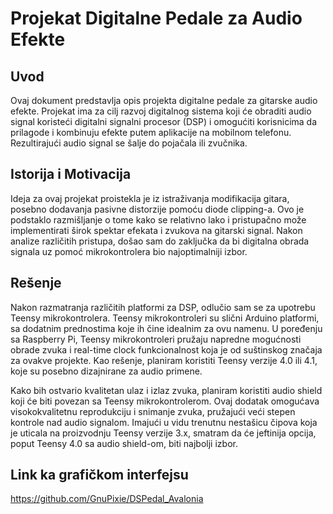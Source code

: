 # Projekat Digitalne Pedale za Audio Efekte

## Uvod
Ovaj dokument predstavlja opis projekta digitalne pedale za gitarske audio efekte. Projekat ima za cilj razvoj digitalnog sistema koji će obraditi audio signal koristeći digitalni signalni procesor (DSP) i omogućiti korisnicima da prilagode i kombinuju efekte putem aplikacije na mobilnom telefonu. Rezultirajući audio signal se šalje do pojačala ili zvučnika.

## Istorija i Motivacija
Ideja za ovaj projekat proistekla je iz istraživanja modifikacija gitara, posebno dodavanja pasivne distorzije pomoću diode clipping-a. Ovo je podstaklo razmišljanje o tome kako se relativno lako i pristupačno može implementirati širok spektar efekata i zvukova na gitarski signal. Nakon analize različitih pristupa, došao sam do zaključka da bi digitalna obrada signala uz pomoć mikrokontrolera bio najoptimalniji izbor.

## Rešenje
Nakon razmatranja različitih platformi za DSP, odlučio sam se za upotrebu Teensy mikrokontrolera. Teensy mikrokontroleri su slični Arduino platformi, sa dodatnim prednostima koje ih čine idealnim za ovu namenu. U poređenju sa Raspberry Pi, Teensy mikrokontroleri pružaju napredne mogućnosti obrade zvuka i real-time clock funkcionalnost koja je od suštinskog značaja za ovakve projekte. Kao rešenje, planiram koristiti Teensy verzije 4.0 ili 4.1, koje su posebno dizajnirane za audio primene.

Kako bih ostvario kvalitetan ulaz i izlaz zvuka, planiram koristiti audio shield koji će biti povezan sa Teensy mikrokontrolerom. Ovaj dodatak omogućava visokokvalitetnu reprodukciju i snimanje zvuka, pružajući veći stepen kontrole nad audio signalom. Imajući u vidu trenutnu nestašicu čipova koja je uticala na proizvodnju Teensy verzije 3.x, smatram da će jeftinija opcija, poput Teensy 4.0 sa audio shield-om, biti najbolji izbor.

## Link ka grafičkom interfejsu

https://github.com/GnuPixie/DSPedal_Avalonia
